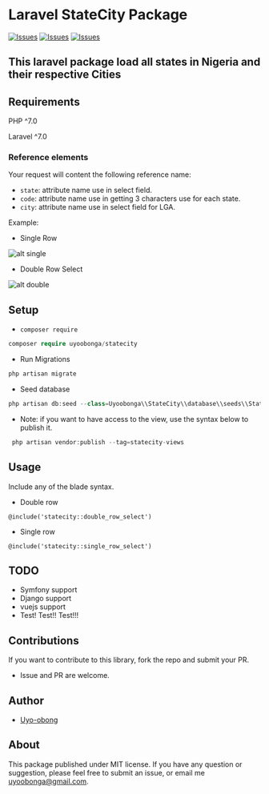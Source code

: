 # Laravel StateCity Package

[![Issues](https://img.shields.io/github/issues/uyo-obong/statecity?style=flat-square)](https://github.com/uyo-obong/statecity/issues)
[![Issues](https://img.shields.io/github/forks/uyo-obong/statecity?style=flat-square)](https://github.com/uyo-obong/statecity/forks)
[![Issues](https://img.shields.io/github/stars/uyo-obong/statecity?style=flat-square)](https://github.com/uyo-obong/statecity/stargazers)

## This laravel package load all states in Nigeria and their respective Cities

## Requirements 

PHP ^7.0

Laravel ^7.0

### Reference elements

Your request will content the following reference name:

- `state`: attribute name use in select field.
- `code`: attribute name use in getting 3 characters use for each state.  
- `city`: attribute name use in select field for LGA.


Example:

- Single Row

![alt single](https://res.cloudinary.com/uyo-obong/image/upload/v1591166311/single_row.png)

- Double Row Select

![alt double](https://res.cloudinary.com/uyo-obong/image/upload/v1591166388/double_row.png)


## Setup

- `composer require`

```php
composer require uyoobonga/statecity
```

- Run Migrations

```php
php artisan migrate
```

- Seed database

```php
php artisan db:seed --class=Uyoobonga\\StateCity\\database\\seeds\\StateCityTableSeeder
```

- Note: if you want to have access to the view, use the syntax below to publish it.

```php
 php artisan vendor:publish --tag=statecity-views
```
## Usage

 Include any of the blade syntax.

- Double row 

```
@include('statecity::double_row_select')
```

- Single row

```
@include('statecity::single_row_select')
```

## TODO

- Symfony support
- Django support
- vuejs support
- Test! Test!! Test!!!

## Contributions

If you want to contribute to this library, fork the repo and submit your PR. 
- Issue and PR are welcome. 

## Author

- [Uyo-obong](https://github.com/uyo-obong/)

## About

This package published under MIT license. If you have any question or suggestion, please feel free to submit an issue, or email me uyoobonga@gmail.com.

